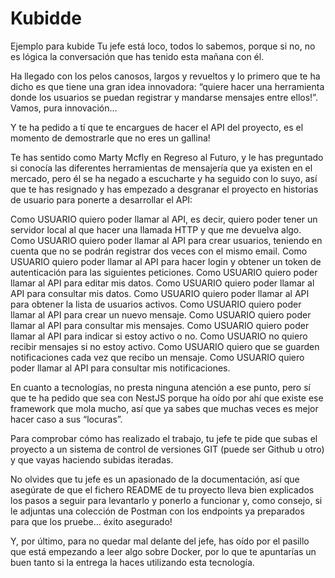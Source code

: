 # Kubidde
Ejemplo para kubide
Tu jefe está loco, todos lo sabemos, porque si no, no es lógica la conversación que has tenido esta mañana con él.

Ha llegado con los pelos canosos, largos y revueltos y lo primero que te ha dicho es que tiene una gran idea innovadora: “quiere hacer una herramienta donde los usuarios se puedan registrar y mandarse mensajes entre ellos!”. Vamos, pura innovación…

Y te ha pedido a tí que te encargues de hacer el API del proyecto, es el momento de demostrarle que no eres un gallina!

Te has sentido como Marty Mcfly en Regreso al Futuro, y le has preguntado si conocía las diferentes herramientas de mensajería que ya existen en el mercado, pero él se ha negado a escucharte y ha seguido con lo suyo, así que te has resignado y has empezado a desgranar el proyecto en historias de usuario para ponerte a desarrollar el API:

Como USUARIO quiero poder llamar al API, es decir, quiero poder tener un servidor local al que hacer una llamada HTTP y que me devuelva algo.
Como USUARIO quiero poder llamar al API para crear usuarios, teniendo en cuenta que no se podrán registrar dos veces con el mismo email.
Como USUARIO quiero poder llamar al API para hacer login y obtener un token de autenticación para las siguientes peticiones.
Como USUARIO quiero poder llamar al API para editar mis datos.
Como USUARIO quiero poder llamar al API para consultar mis datos.
Como USUARIO quiero poder llamar al API para obtener la lista de usuarios activos.
Como USUARIO quiero poder llamar al API para crear un nuevo mensaje.
Como USUARIO quiero poder llamar al API para consultar mis mensajes.
Como USUARIO quiero poder llamar al API para indicar si estoy activo o no.
Como USUARIO no quiero recibir mensajes si no estoy activo.
Como USUARIO quiero que se guarden notificaciones cada vez que recibo un mensaje.
Como USUARIO quiero poder llamar al API para consultar mis notificaciones.

En cuanto a tecnologías, no presta ninguna atención a ese punto, pero sí que te ha pedido que sea con NestJS porque ha oído por ahí que existe ese framework que mola mucho, así que ya sabes que muchas veces es mejor hacer caso a sus “locuras”.

Para comprobar cómo has realizado el trabajo, tu jefe te pide que subas el proyecto a un sistema de control de versiones GIT (puede ser Github u otro) y que vayas haciendo subidas iteradas.

No olvides que tu jefe es un apasionado de la documentación, así que asegúrate de que el fichero README de tu proyecto lleva bien explicados los pasos a seguir para levantarlo y ponerlo a funcionar y, como consejo, si le adjuntas una colección de Postman con los endpoints ya preparados para que los pruebe… éxito asegurado!

Y, por último, para no quedar mal delante del jefe, has oído por el pasillo que está empezando a leer algo sobre Docker, por lo que te apuntarías un buen tanto si la entrega la haces utilizando esta tecnología.
